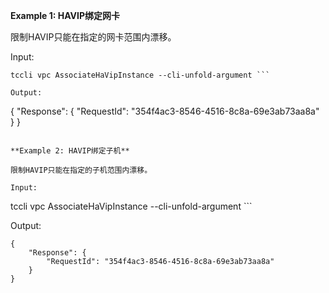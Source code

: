 **Example 1: HAVIP绑定网卡**

限制HAVIP只能在指定的网卡范围内漂移。

Input: 

```
tccli vpc AssociateHaVipInstance --cli-unfold-argument ```

Output: 
```
{
    "Response": {
        "RequestId": "354f4ac3-8546-4516-8c8a-69e3ab73aa8a"
    }
}
```

**Example 2: HAVIP绑定子机**

限制HAVIP只能在指定的子机范围内漂移。

Input: 

```
tccli vpc AssociateHaVipInstance --cli-unfold-argument ```

Output: 
```
{
    "Response": {
        "RequestId": "354f4ac3-8546-4516-8c8a-69e3ab73aa8a"
    }
}
```

